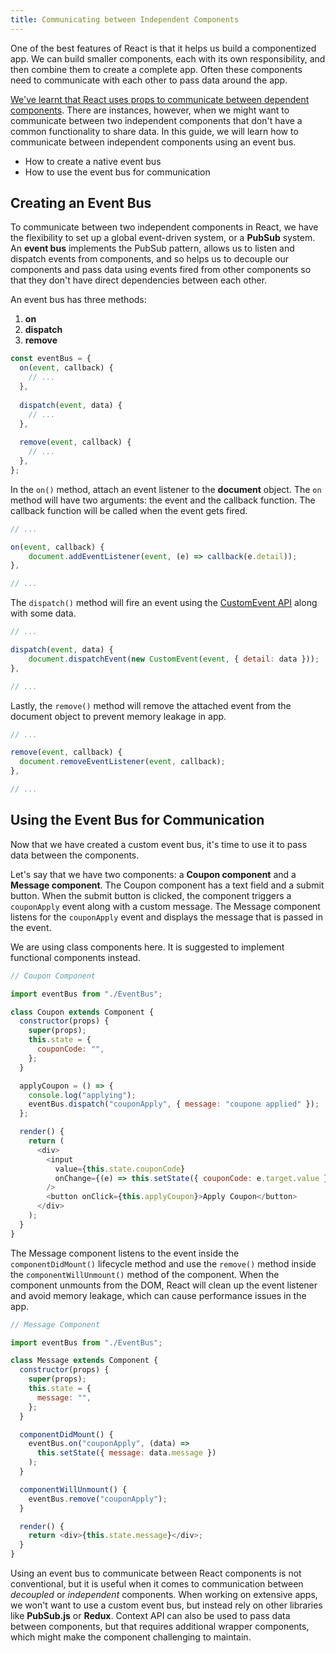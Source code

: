 ```yaml
---
title: Communicating between Independent Components
---
```


<Intro>

One of the best features of React is that it helps us build a componentized app. We can build smaller components, each with its own responsibility, and then combine them to create a complete app. Often these components need to communicate with each other to pass data around the app.

[We've learnt that React uses props to communicate between dependent components](/learn/passing-props-to-a-component). There are instances, however, when we might want to communicate between two independent components that don't have a common functionality to share data. In this guide, we will learn how to communicate between independent components using an event bus.

</Intro>

<YouWillLearn>

* How to create a native event bus
* How to use the event bus for communication

</YouWillLearn>

## Creating an Event Bus

To communicate between two independent components in React, we have the flexibility to set up a global event-driven system, or a **PubSub** system. An **event bus** implements the PubSub pattern, allows us to listen and dispatch events from components, and so helps us to decouple our components and pass data using events fired from other components so that they don't have direct dependencies between each other.

An event bus has three methods:

1. **on**
2. **dispatch**
3. **remove**

```js
const eventBus = {
  on(event, callback) {
    // ...
  },
  
  dispatch(event, data) {
    // ...
  },
  
  remove(event, callback) {
    // ...
  },
};
```

In the `on()` method, attach an event listener to the **document** object. The `on` method will have two arguments: the event and the callback function. The callback function will be called when the event gets fired.

```js
// ...

on(event, callback) {
    document.addEventListener(event, (e) => callback(e.detail));
},

// ...
```

The `dispatch()` method will fire an event using the
[CustomEvent API](https://developer.mozilla.org/en-US/docs/Web/API/CustomEvent) along with some data.

```js
// ...

dispatch(event, data) {
    document.dispatchEvent(new CustomEvent(event, { detail: data }));
},

// ...
```

Lastly, the `remove()` method will remove the attached event from the document object to prevent memory leakage in app.

```js
// ...

remove(event, callback) {
  document.removeEventListener(event, callback);
},

// ...
```

## Using the Event Bus for Communication

Now that we have created a custom event bus, it's time to use it to pass data between the components.

Let's say that we have two components: a **Coupon component** and a **Message component**. The Coupon component has a text field and a submit button. When the submit button is clicked, the component triggers a `couponApply` event along with a custom message. The Message component listens for the `couponApply` event and displays the message that is passed in the event.

<Pitfall>

We are using class components here. It is suggested to implement functional components instead.

</Pitfall>

```js
// Coupon Component

import eventBus from "./EventBus";

class Coupon extends Component {
  constructor(props) {
    super(props);
    this.state = {
      couponCode: "",
    };
  }

  applyCoupon = () => {
    console.log("applying");
    eventBus.dispatch("couponApply", { message: "coupone applied" });
  };

  render() {
    return (
      <div>
        <input
          value={this.state.couponCode}
          onChange={(e) => this.setState({ couponCode: e.target.value })}
        />
        <button onClick={this.applyCoupon}>Apply Coupon</button>
      </div>
    );
  }
}
```

The Message component listens to the event inside the `componentDidMount()` lifecycle method and use the `remove()` method inside the `componentWillUnmount()` method of the component. When the component unmounts from the DOM, React will clean up the event listener and avoid memory leakage, which can cause performance issues in the app.

```js
// Message Component

import eventBus from "./EventBus";

class Message extends Component {
  constructor(props) {
    super(props);
    this.state = {
      message: "",
    };
  }

  componentDidMount() {
    eventBus.on("couponApply", (data) =>
      this.setState({ message: data.message })
    );
  }

  componentWillUnmount() {
    eventBus.remove("couponApply");
  }

  render() {
    return <div>{this.state.message}</div>;
  }
}
```

<Recap>

Using an event bus to communicate between React components is not conventional, but it is useful when it comes to communication between _decoupled_ or _independent_ components. When working on extensive apps, we won't want to use a custom event bus, but instead rely on other libraries like **PubSub.js** or **Redux**. Context API can also be used to pass data between components, but that requires additional wrapper components, which might make the component challenging to maintain.

</Recap>
